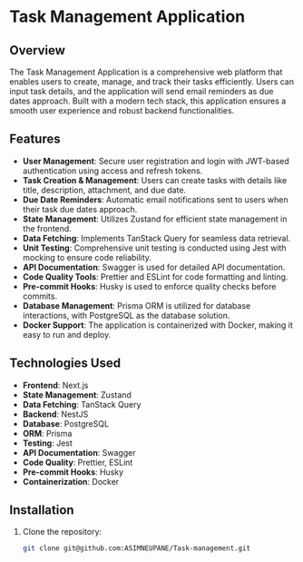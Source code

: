 # Task Management Application

## Overview

The Task Management Application is a comprehensive web platform that enables users to create, manage, and track their tasks efficiently. Users can input task details, and the application will send email reminders as due dates approach. Built with a modern tech stack, this application ensures a smooth user experience and robust backend functionalities.

## Features

- **User Management**: Secure user registration and login with JWT-based authentication using access and refresh tokens.
- **Task Creation & Management**: Users can create tasks with details like title, description, attachment, and due date.
- **Due Date Reminders**: Automatic email notifications sent to users when their task due dates approach.
- **State Management**: Utilizes Zustand for efficient state management in the frontend.
- **Data Fetching**: Implements TanStack Query for seamless data retrieval.
- **Unit Testing**: Comprehensive unit testing is conducted using Jest with mocking to ensure code reliability.
- **API Documentation**: Swagger is used for detailed API documentation.
- **Code Quality Tools**: Prettier and ESLint for code formatting and linting.
- **Pre-commit Hooks**: Husky is used to enforce quality checks before commits.
- **Database Management**: Prisma ORM is utilized for database interactions, with PostgreSQL as the database solution.
- **Docker Support**: The application is containerized with Docker, making it easy to run and deploy.

## Technologies Used

- **Frontend**: Next.js
- **State Management**: Zustand
- **Data Fetching**: TanStack Query
- **Backend**: NestJS
- **Database**: PostgreSQL
- **ORM**: Prisma
- **Testing**: Jest
- **API Documentation**: Swagger
- **Code Quality**: Prettier, ESLint
- **Pre-commit Hooks**: Husky
- **Containerization**: Docker

## Installation

1. Clone the repository:
   ```bash
   git clone git@github.com:ASIMNEUPANE/Task-management.git
    ```